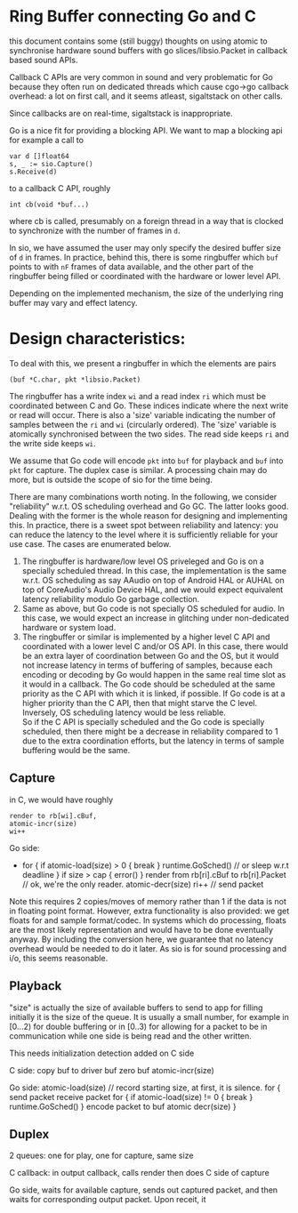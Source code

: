 # Ring Buffer connecting Go and C

this document contains some (still buggy) thoughts on
using atomic to synchronise hardware sound buffers with
go slices/libsio.Packet in callback based sound APIs.

Callback C APIs are very common in sound and very problematic
for Go because they often run on dedicated threads which
cause cgo->go callback overhead:  a lot on first call, and 
it seems atleast, sigaltstack on other calls.  

Since callbacks are on real-time, sigaltstack is inappropriate.

Go is a nice fit for providing a blocking API.  We want to
map a blocking api for example a call to 

```
var d []float64
s, _ := sio.Capture()
s.Receive(d)
```

to a callback C API, roughly
```
int cb(void *buf...)
```

where cb is called, presumably on a foreign thread in a way
that is clocked to synchronize with the number of frames
in `d`.

In sio, we have assumed the user may only specify the desired
buffer size of `d` in frames.  In practice, behind this, there
is some ringbuffer which `buf` points to with `nF` frames
of data available, and the other part of the ringbuffer 
being filled or coordinated with the hardware or lower level API.

Depending on the implemented mechanism, the size of the underlying
ring buffer may vary and effect latency.


# Design characteristics:

To deal with this, we present a ringbuffer in which the elements
are pairs 

```
(buf *C.char, pkt *libsio.Packet)
```

The ringbuffer has a write index `wi` and a read index `ri` which must be coordinated between C and Go.
These indices indicate where the next write or read will occur.  There is also a 'size' variable
indicating the number of samples between the `ri` and `wi` (circularly ordered).
The 'size' variable is atomically synchronised between the two sides.  The read side 
keeps `ri` and the write side keeps `wi`.

We assume that Go code will encode `pkt` into `buf` for playback and `buf` into `pkt`
for capture.  The duplex case is similar.  A processing chain may do more, but is
outside the scope of sio for the time being.

There are many combinations worth noting.  In the following, we consider "reliability" 
w.r.t. OS scheduling overhead and Go GC.  The latter looks good.  Dealing with the
former is the whole reason for designing and implementing this.  In practice, there
is a sweet spot between reliability and latency:  you can reduce the latency to the
level where it is sufficiently reliable for your use case.  The cases are enumerated
below.

1. The ringbuffer is hardware/low level OS priveleged and Go is on a specially
scheduled thread.  In this case, the implementation is the same w.r.t. 
OS scheduling as say AAudio on top of Android HAL or AUHAL on top of CoreAudio's 
Audio Device HAL, and we would expect equivalent latency reliability modulo Go garbage collection.
1. Same as above, but Go code is not specially OS scheduled for audio.  In this case,
we would expect an increase in glitching under non-dedicated hardware or system load.
1. The ringbuffer or similar is implemented by a higher level C API and coordinated
with a lower level C and/or OS API.
In this case, there would be an extra layer of coordination between Go and the OS, 
but it would not increase latency in terms of buffering of samples, because each encoding
or decoding by Go would happen in the same real time slot as it would in a callback.
The Go code should be scheduled at the same priority as the C API with which it is linked, 
if possible.  If Go code is at a higher priority than the C API, then that might starve
the C level.  Inversely, OS scheduling latency would be less reliable.  
So if the C API  is specially scheduled and the Go code is specially scheduled, then
there might be a decrease in reliability compared to 1 due to the extra coordination efforts,
but the latency in terms of sample buffering would be the same.


## Capture

in C, we would have roughly

```
render to rb[wi].cBuf,
atomic-incr(size)
wi++
```

Go side:

- for {
    if atomic-load(size) > 0 {
      break 
    }
    runtime.GoSched() // or sleep w.r.t deadline
  }
  if size > cap {
     error()
  }
  render from rb[ri].cBuf to rb[ri].Packet
  // ok, we're the only reader.
  atomic-decr(size)
  ri++
  // send packet

Note this requires 2 copies/moves of memory rather than 1 if the data is not in
floating point format.  However, extra functionality is also provided: we get
floats for and sample format/codec.  In systems which do processing, floats are
the most likely representation and would have to be done eventually anyway.  By
including the conversion here, we guarantee that no latency overhead would be
needed to do it later.  As sio is for sound processing and i/o, this seems
reasonable.

## Playback

"size" is actually the size of available buffers to send to app for filling
initially it is the size of the queue.  It is usually a small number, for 
example in [0...2) for double buffering or in [0..3) for allowing for
a packet to be in communication while one side is being read and the other
written.

This needs initialization detection added on C side

C side:
  copy buf to driver buf
  zero buf
  atomic-incr(size)

Go side:
  atomic-load(size) // record starting size, at first, it is silence.
  for {
      send packet
      receive packet
      for {
        if atomic-load(size) != 0 {
          break
        }
        runtime.GoSched()
      }
      encode packet to buf
      atomic decr(size)
  }

## Duplex

2 queues: one for play, one for capture, same size

C callback: in output callback, calls render then
does C side of capture

Go side, waits for available capture, sends out captured packet,
and then waits for corresponding output packet.  Upon receit, it 


